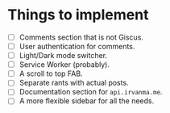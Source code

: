# Things to implement

- [ ] Comments section that is not Giscus.
- [ ] User authentication for comments.
- [ ] Light/Dark mode switcher.
- [ ] Service Worker (probably).
- [ ] A scroll to top FAB.
- [ ] Separate rants with actual posts.
- [ ] Documentation section for `api.irvanma.me`.
- [ ] A more flexible sidebar for all the needs.
